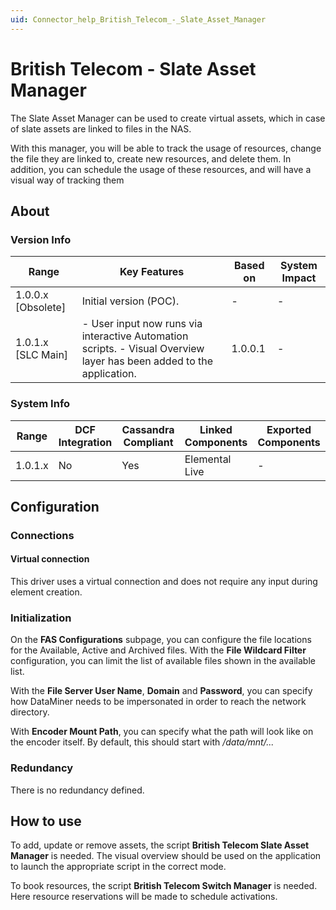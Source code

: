 ```yaml
---
uid: Connector_help_British_Telecom_-_Slate_Asset_Manager
---
```


# British Telecom - Slate Asset Manager

The Slate Asset Manager can be used to create virtual assets, which in case of slate assets are linked to files in the NAS.

With this manager, you will be able to track the usage of resources, change the file they are linked to, create new resources, and delete them. In addition, you can schedule the usage of these resources, and will have a visual way of tracking them

## About

### Version Info

| **Range**            | **Key Features**                                                                                                      | **Based on** | **System Impact** |
|----------------------|-----------------------------------------------------------------------------------------------------------------------|--------------|-------------------|
| 1.0.0.x \[Obsolete\] | Initial version (POC).                                                                                                | \-           | \-                |
| 1.0.1.x \[SLC Main\] | \- User input now runs via interactive Automation scripts. - Visual Overview layer has been added to the application. | 1.0.0.1      | \-                |

### System Info

| **Range** | **DCF Integration** | **Cassandra Compliant** | **Linked Components** | **Exported Components** |
|-----------|---------------------|-------------------------|-----------------------|-------------------------|
| 1.0.1.x   | No                  | Yes                     | Elemental Live        | \-                      |

## Configuration

### Connections

#### Virtual connection

This driver uses a virtual connection and does not require any input during element creation.

### Initialization

On the **FAS Configurations** subpage, you can configure the file locations for the Available, Active and Archived files. With the **File Wildcard Filter** configuration, you can limit the list of available files shown in the available list.

With the **File Server User Name**, **Domain** and **Password**, you can specify how DataMiner needs to be impersonated in order to reach the network directory.

With **Encoder Mount Path**, you can specify what the path will look like on the encoder itself. By default, this should start with */data/mnt/...*

### Redundancy

There is no redundancy defined.

## How to use

To add, update or remove assets, the script **British Telecom Slate Asset Manager** is needed. The visual overview should be used on the application to launch the appropriate script in the correct mode.

To book resources, the script **British Telecom Switch Manager** is needed. Here resource reservations will be made to schedule activations.
